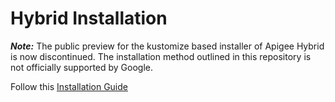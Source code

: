 # Hybrid Installation

***Note:*** The public preview for the kustomize based installer of Apigee Hybrid is now
discontinued. The installation method outlined in this repository is not officially supported
by Google.

Follow this [Installation Guide](https://cloud.google.com/apigee/docs/hybrid/preview/new-install-user-guide)
